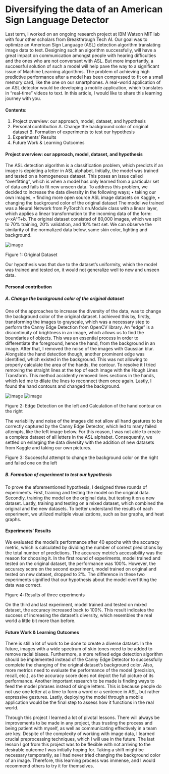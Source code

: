 # Diversifying the data of an American Sign Language Detector

Last term, I worked on an ongoing research project at IBM Watson MIT lab with four other scholars from Breakthrough Tech AI. Our goal was to optimize an American Sign Language (ASL) detection algorithm translating image data to text. Designing such an algorithm successfully, will have a great impact on communication amongst people with hearing difficulties and the ones who are not conversant with ASL. But more importantly, a successful solution of such a model will help pave the way to a significant issue of Machine Learning algorithms. The problem of achieving high predictive performance after a model has been compressed to fit on a small memory card, like the one on our smartphones. A real-world application of an ASL detector would be developing a mobile application, which translates in “real-time” videos to text.
In this article, I would like to share this learning journey with you. 
#### Contents: 
1)	Project overview: our approach, model, dataset, and hypothesis 
2)	Personal contribution
A.	Change the background color of original dataset
B.	Formation of experiments to test our hypothesis
3)	Experiments’ Results
4)	Future Work & Learning Outcomes
#### Project overview: our approach, model, dataset, and hypothesis 
The ASL detection algorithm is a classification problem, which predicts if an image is depicting a letter in ASL alphabet. Initially, the model was trained and tested on a homogeneous dataset. This poses an issue called “overfitting”, which is when a model has only learned from a particular set of data and fails to fit new unseen data. To address this problem, we decided to increase the data diversity in the following ways; 
•	taking our own images, 
•	finding more open source ASL image datasets on Kaggle, 
•	changing the background color of the original dataset
The model we trained was a Neural Network from PyTorch’s nn.Module class with a linear layer, which applies a linear transformation to the incoming data of the form:  y=xA^T+b. 
The original dataset consisted of 80,000 images, which we split to 70% training, 20% validation, and 10% test set. We can observe the similarity of the normalized data below, same skin color, lighting and background.  

![image](https://user-images.githubusercontent.com/70606645/218503596-e3b4b7c1-9602-4cbd-97c8-9f171aaca3ae.png)

Figure 1: Original Dataset

Our hypothesis was that due to the dataset’s uniformity, which the model was trained and tested on, it would not generalize well to new and unseen data.
#### Personal contribution
##### A.  Change the background color of the original dataset
One of the approaches to increase the diversity of the data, was to change the background color of the original dataset. I achieved this by, firstly, transforming the images to grayscale, which was a necessary step to perform the Canny Edge Detection from OpenCV library. An “edge” is a discontinuity of brightness in an image, which allows us to find the boundaries of objects. This was an essential process in order to differentiate the foreground, hence the hand, from the background in an image. After that, I removed the noise of the images with Gaussian blur. Alongside the hand detection though, another prominent edge was identified, which existed in the background. This was not allowing to properly calculate the area of the hands, the contour. To resolve it I tried removing the straight lines at the top of each image with the Hough Lines Transform. This method accidently removed lines sections in the hands, which led me to dilate the lines to reconnect them once again. Lastly, I found the hand contours and changed the background.  

![image](https://user-images.githubusercontent.com/70606645/218504274-cede4fa5-b65e-42ba-b6b2-eef69745d183.png)
![image](https://user-images.githubusercontent.com/70606645/218504353-0d668f01-c188-4df5-b74c-ba8b4d484ca0.png)

Figure 2: Edge Detection on the left and Calculation of the hand contour on the right 

The variability and noise of the images did not allow all hand gestures to be correctly captured by the Canny Edge Detector, which led to many failed attempts, like the left image below. For this reason, I was not able to create a complete dataset of all letters in the ASL alphabet. Consequently, we settled on enlarging the data diversity with the addition of new datasets from Kaggle and taking our own pictures.

Figure 3: Successful attempt to change the background color on the right and failed one on the left

##### B.  Formation of experiment to test our hypothesis 
To prove the aforementioned hypothesis, I designed three rounds of experiments. First, training and testing the model on the original data. Secondly, training the model on the original data, but testing it on a new dataset. Lastly, training and testing on a mixed dataset, which combined the original and the new datasets. To better understand the results of each experiment, we utilized multiple visualizations, such as bar graphs, and heat graphs.    

#### Experiments’ Results
We evaluated the model’s performance after 40 epochs with the accuracy metric, which is calculated by dividing the number of correct predictions by the total number of predictions. The accuracy metric’s accessibility was the reason for choosing it. In the first round of experiments, model trained and tested on the original dataset, the performance was 100%. However, the accuracy score on the second experiment, model trained on original and tested on new dataset, dropped to 2%. The difference in these two experiments signified that our hypothesis about the model overfitting the data was correct.  

Figure 4: Results of three experiments

On the third and last experiment, model trained and tested on mixed dataset, the accuracy increased back to 100%. This result indicates the success of increasing the dataset’s diversity, which resembles the real world a little bit more than before. 

#### Future Work & Learning Outcomes
There is still a lot of work to be done to create a diverse dataset. In the future, images with a wide spectrum of skin tones need to be added to remove racial biases. Furthermore, a more refined edge detection algorithm should be implemented instead of the Canny Edge Detector to successfully complete the changing of the original dataset’s background color. Also, more metrics need to evaluate the performance of the model (precision, recall, etc.), as the accuracy score does not depict the full picture of its performance. Another important research to be made is finding ways to feed the model phrases instead of single letters. This is because people do not use one letter at a time to form a word or a sentence in ASL, but rather expressive gestures. Lastly, deploying the model through a mobile application would be the final step to assess how it functions in the real world.   

Through this project I learned a lot of pivotal lessons. There will always be improvements to be made in any project, thus trusting the process and being patient with myself, as well as communicating effectively in a team are key. Despite of the complexity of working with image data, I learned crucial preprocessing techniques, which I will use in the future. The last lesson I got from this project was to be flexible with not arriving to the desirable outcome I was initially hoping for. Taking a shift might be necessary temporarily, as I had never tried changing the background color of an image. Therefore, this learning process was immense, and I would recommend others to try it for themselves. 









